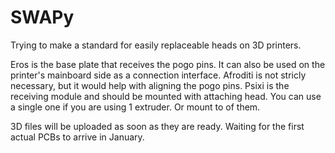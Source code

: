 # SWAPy
Trying to make a standard for easily replaceable heads on 3D printers.



Eros is the base plate that receives the pogo pins. It can also be used on the printer's mainboard side as a connection interface.
Afroditi is not stricly necessary, but it would help with aligning the pogo pins.
Psixi is the receiving module and should be mounted with attaching head. You can use a single one if you are using 1 extruder. Or mount to of them.

3D files will be uploaded as soon as they are ready. Waiting for the first actual PCBs to arrive in January.
